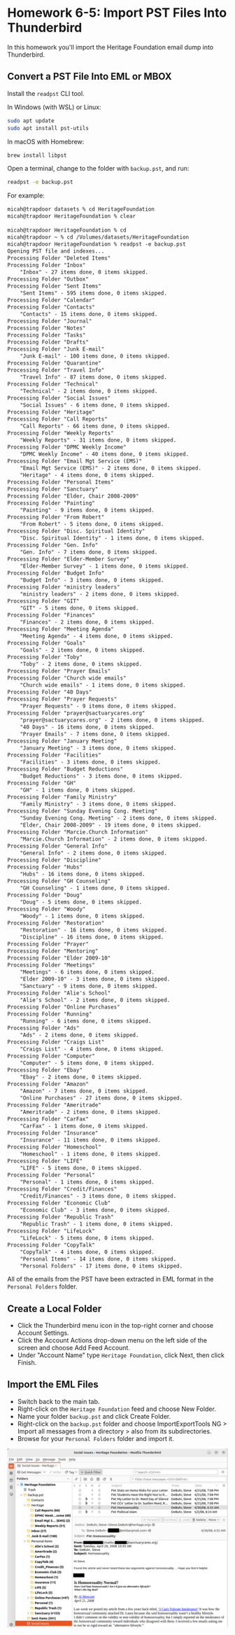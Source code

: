 # Homework 6-5: Import PST Files Into Thunderbird

In this homework you'll import the Heritage Foundation email dump into Thunderbird.

## Convert a PST File Into EML or MBOX

Install the `readpst` CLI tool.

In Windows (with WSL) or Linux:

```sh
sudo apt update
sudo apt install pst-utils
```

In macOS with Homebrew:

```sh
brew install libpst
```

Open a terminal, change to the folder with `backup.pst`, and run:

```sh
readpst -e backup.pst
```

For example:

```
micah@trapdoor datasets % cd HeritageFoundation 
micah@trapdoor HeritageFoundation % clear

micah@trapdoor HeritageFoundation % cd 
micah@trapdoor ~ % cd /Volumes/datasets/HeritageFoundation 
micah@trapdoor HeritageFoundation % readpst -e backup.pst 
Opening PST file and indexes...
Processing Folder "Deleted Items"
Processing Folder "Inbox"
	"Inbox" - 27 items done, 0 items skipped.
Processing Folder "Outbox"
Processing Folder "Sent Items"
	"Sent Items" - 595 items done, 0 items skipped.
Processing Folder "Calendar"
Processing Folder "Contacts"
	"Contacts" - 15 items done, 0 items skipped.
Processing Folder "Journal"
Processing Folder "Notes"
Processing Folder "Tasks"
Processing Folder "Drafts"
Processing Folder "Junk E-mail"
	"Junk E-mail" - 100 items done, 0 items skipped.
Processing Folder "Quarantine"
Processing Folder "Travel Info"
	"Travel Info" - 87 items done, 0 items skipped.
Processing Folder "Technical"
	"Technical" - 2 items done, 0 items skipped.
Processing Folder "Social Issues"
	"Social Issues" - 6 items done, 0 items skipped.
Processing Folder "Heritage"
Processing Folder "Call Reports"
	"Call Reports" - 66 items done, 0 items skipped.
Processing Folder "Weekly Reports"
	"Weekly Reports" - 31 items done, 0 items skipped.
Processing Folder "DPMC Weekly Income"
	"DPMC Weekly Income" - 40 items done, 0 items skipped.
Processing Folder "Email Mgt Service (EMS)"
	"Email Mgt Service (EMS)" - 2 items done, 0 items skipped.
	"Heritage" - 4 items done, 0 items skipped.
Processing Folder "Personal Items"
Processing Folder "Sanctuary"
Processing Folder "Elder, Chair 2008-2009"
Processing Folder "Painting"
	"Painting" - 9 items done, 0 items skipped.
Processing Folder "From Robert"
	"From Robert" - 5 items done, 0 items skipped.
Processing Folder "Disc. Spiritual Identity"
	"Disc. Spiritual Identity" - 1 items done, 0 items skipped.
Processing Folder "Gen. Info"
	"Gen. Info" - 7 items done, 0 items skipped.
Processing Folder "Elder-Member Survey"
	"Elder-Member Survey" - 1 items done, 0 items skipped.
Processing Folder "Budget Info"
	"Budget Info" - 3 items done, 0 items skipped.
Processing Folder "ministry leaders"
	"ministry leaders" - 2 items done, 0 items skipped.
Processing Folder "GIT"
	"GIT" - 5 items done, 0 items skipped.
Processing Folder "Finances"
	"Finances" - 2 items done, 0 items skipped.
Processing Folder "Meeting Agenda"
	"Meeting Agenda" - 4 items done, 0 items skipped.
Processing Folder "Goals"
	"Goals" - 2 items done, 0 items skipped.
Processing Folder "Toby"
	"Toby" - 2 items done, 0 items skipped.
Processing Folder "Prayer Emails"
Processing Folder "Church wide emails"
	"Church wide emails" - 1 items done, 0 items skipped.
Processing Folder "40 Days"
Processing Folder "Prayer Requests"
	"Prayer Requests" - 9 items done, 0 items skipped.
Processing Folder "prayer@sactuarycares.org"
	"prayer@sactuarycares.org" - 2 items done, 0 items skipped.
	"40 Days" - 16 items done, 0 items skipped.
	"Prayer Emails" - 7 items done, 0 items skipped.
Processing Folder "January Meeting"
	"January Meeting" - 3 items done, 0 items skipped.
Processing Folder "Facilities"
	"Facilities" - 3 items done, 0 items skipped.
Processing Folder "Budget Reductions"
	"Budget Reductions" - 3 items done, 0 items skipped.
Processing Folder "GH"
	"GH" - 1 items done, 0 items skipped.
Processing Folder "Family Ministry"
	"Family Ministry" - 3 items done, 0 items skipped.
Processing Folder "Sunday Evening Cong. Meeting"
	"Sunday Evening Cong. Meeting" - 2 items done, 0 items skipped.
	"Elder, Chair 2008-2009" - 19 items done, 0 items skipped.
Processing Folder "Marcie.Church Information"
	"Marcie.Church Information" - 2 items done, 0 items skipped.
Processing Folder "General Info"
	"General Info" - 2 items done, 0 items skipped.
Processing Folder "Discipline"
Processing Folder "Hubs"
	"Hubs" - 16 items done, 0 items skipped.
Processing Folder "GH Counseling"
	"GH Counseling" - 1 items done, 0 items skipped.
Processing Folder "Doug"
	"Doug" - 5 items done, 0 items skipped.
Processing Folder "Woody"
	"Woody" - 1 items done, 0 items skipped.
Processing Folder "Restoration"
	"Restoration" - 16 items done, 0 items skipped.
	"Discipline" - 16 items done, 0 items skipped.
Processing Folder "Prayer"
Processing Folder "Mentoring"
Processing Folder "Elder 2009-10"
Processing Folder "Meetings"
	"Meetings" - 6 items done, 0 items skipped.
	"Elder 2009-10" - 3 items done, 0 items skipped.
	"Sanctuary" - 9 items done, 0 items skipped.
Processing Folder "Alie's School"
	"Alie's School" - 2 items done, 0 items skipped.
Processing Folder "Online Purchases"
Processing Folder "Running"
	"Running" - 6 items done, 0 items skipped.
Processing Folder "Ads"
	"Ads" - 2 items done, 0 items skipped.
Processing Folder "Craigs List"
	"Craigs List" - 4 items done, 0 items skipped.
Processing Folder "Computer"
	"Computer" - 5 items done, 0 items skipped.
Processing Folder "Ebay"
	"Ebay" - 2 items done, 0 items skipped.
Processing Folder "Amazon"
	"Amazon" - 7 items done, 0 items skipped.
	"Online Purchases" - 27 items done, 0 items skipped.
Processing Folder "Ameritrade"
	"Ameritrade" - 2 items done, 0 items skipped.
Processing Folder "CarFax"
	"CarFax" - 1 items done, 0 items skipped.
Processing Folder "Insurance"
	"Insurance" - 11 items done, 0 items skipped.
Processing Folder "Homeschool"
	"Homeschool" - 1 items done, 0 items skipped.
Processing Folder "LIFE"
	"LIFE" - 5 items done, 0 items skipped.
Processing Folder "Personal"
	"Personal" - 1 items done, 0 items skipped.
Processing Folder "Credit/Finances"
	"Credit/Finances" - 3 items done, 0 items skipped.
Processing Folder "Economic Club"
	"Economic Club" - 3 items done, 0 items skipped.
Processing Folder "Republic Trash"
	"Republic Trash" - 1 items done, 0 items skipped.
Processing Folder "LifeLock"
	"LifeLock" - 5 items done, 0 items skipped.
Processing Folder "CopyTalk"
	"CopyTalk" - 4 items done, 0 items skipped.
	"Personal Items" - 14 items done, 0 items skipped.
	"Personal Folders" - 17 items done, 0 items skipped.
```

All of the emails from the PST have been extracted in EML format in the `Personal Folders` folder.

## Create a Local Folder

- Click the Thunderbird menu icon in the top-right corner and choose Account Settings.
- Click the Account Actions drop-down menu on the left side of the screen and choose Add Feed Account.
- Under "Account Name" type `Heritage Foundation`, click Next, then click Finish.

## Import the EML Files

- Switch back to the main tab.
- Right-click on the `Heritage Foundation` feed and choose New Folder.
- Name your folder `backup.pst` and click Create Folder.
- Right-click on the `backup.pst` folder and choose ImportExportTools NG > Import all messages from a directory > also from its subdirectories.
- Browse for your `Personal Folders` folder and import it.

![Heritage Foundation email in Thunderbird](./homework-6-5.png)